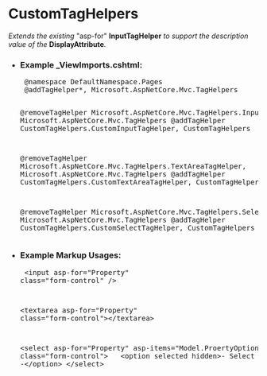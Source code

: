 # CustomTagHelpers

<em>Extends the existing</em> "asp-for" <strong>InputTagHelper</strong> <em>to support the description value of the</em> <strong>DisplayAttribute</strong><em>.</em><br />
<ul>
    <li>
        <h3>Example _ViewImports.cshtml:</h3>
        <pre>
 @namespace DefaultNamespace.Pages
 @addTagHelper*, Microsoft.AspNetCore.Mvc.TagHelpers
 
 @removeTagHelper Microsoft.AspNetCore.Mvc.TagHelpers.InputTagHelper, Microsoft.AspNetCore.Mvc.TagHelpers
 @addTagHelper CustomTagHelpers.CustomInputTagHelper, CustomTagHelpers

 @removeTagHelper Microsoft.AspNetCore.Mvc.TagHelpers.TextAreaTagHelper, Microsoft.AspNetCore.Mvc.TagHelpers
 @addTagHelper CustomTagHelpers.CustomTextAreaTagHelper, CustomTagHelpers

 @removeTagHelper Microsoft.AspNetCore.Mvc.TagHelpers.SelectTagHelper, Microsoft.AspNetCore.Mvc.TagHelpers
 @addTagHelper CustomTagHelpers.CustomSelectTagHelper, CustomTagHelpers</pre>
    </li>
    <li>
        <h3>Example Markup Usages:</h3>
        <pre>
 &lt;input asp-for="Property" class="form-control" />
 
 &lt;textarea asp-for="Property" class="form-control">&lt;/textarea>
 
 &lt;select asp-for="Property" asp-items="Model.ProertyOptions" class="form-control">
   &nbsp; &lt;option selected hidden>- Select -&lt;/option>
 &lt;/select></pre>
    </li>
</ul>
